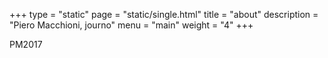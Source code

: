 +++
type = "static"
page = "static/single.html"
title = "about"
description = "Piero Macchioni, journo"
menu = "main"
weight = "4"
+++

PM2017
